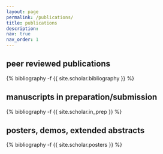 ```yaml
---
layout: page
permalink: /publications/
title: publications
description:
nav: true
nav_order: 1
---
```


<!-- _pages/publications.md -->

## peer reviewed publications

<div class="publications">

{% bibliography -f {{ site.scholar.bibliography }} %}

</div>

## manuscripts in preparation/submission

<div class="publications">

{% bibliography -f {{ site.scholar.in_prep }} %}

</div>

## posters, demos, extended abstracts

<div class="publications">

{% bibliography -f {{ site.scholar.posters }} %}

</div>
